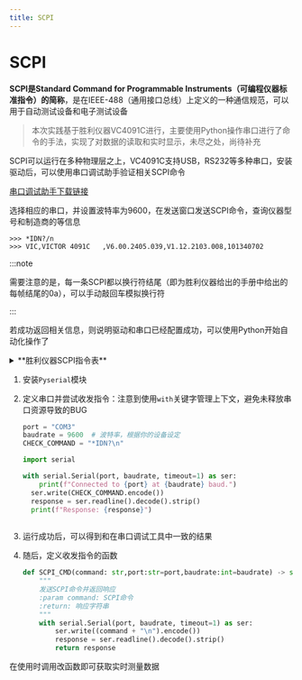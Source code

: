 ```yaml
---
title: SCPI
---
```


# SCPI

**SCPI是Standard Command for Programmable Instruments（可编程仪器标准指令）的简称**，是在IEEE-488（通用接口总线）上定义的一种通信规范，可以用于自动测试设备和电子测试设备

> 本次实践基于胜利仪器VC4091C进行，主要使用Python操作串口进行了命令的手法，实现了对数据的读取和实时显示，未尽之处，尚待补充

SCPI可以运行在多种物理层之上，VC4091C支持USB，RS232等多种串口，安装驱动后，可以使用串口调试助手验证相关SCPI命令

[串口调试助手下载链接](https://apps.microsoft.com/detail/9nblggh43hdm?launch=true&hl=zh-cn&gl=cn)

选择相应的串口，并设置波特率为9600，在发送窗口发送SCPI命令，查询仪器型号和制造商的等信息

```shell
>>> *IDN?/n
>>> VIC,VICTOR 4091C   ,V6.00.2405.039,V1.12.2103.008,101340702
```

:::note 

需要注意的是，每一条SCPI都以换行符结尾（即为胜利仪器给出的手册中给出的每帧结尾的0a），可以手动敲回车模拟换行符

::: 

若成功返回相关信息，则说明驱动和串口已经配置成功，可以使用Python开始自动化操作了

<details>
<summary>**胜利仪器SCPI指令表**</summary>

    | 指令 | 意义 |
    | --- | --- |
    | *IDN? | 基本信息查询 |
    | FETCH? | 获取仪器测量数据 |

</details>

1. 安装`Pyserial`模块

2. 定义串口并尝试收发指令：注意到使用`with`关键字管理上下文，避免未释放串口资源导致的BUG
    ```python
    port = "COM3"
    baudrate = 9600  # 波特率，根据你的设备设定
    CHECK_COMMAND = "*IDN?\n"
    
    import serial
    
    with serial.Serial(port, baudrate, timeout=1) as ser:
    	print(f"Connected to {port} at {baudrate} baud.")
      ser.write(CHECK_COMMAND.encode())
      response = ser.readline().decode().strip()
      print(f"Response: {response}")
     
    ```


1. 运行成功后，可以得到和在串口调试工具中一致的结果

2. 随后，定义收发指令的函数
    ```python
    def SCPI_CMD(command: str,port:str=port,baudrate:int=baudrate) -> str:
        """
        发送SCPI命令并返回响应
        :param command: SCPI命令
        :return: 响应字符串
        """
        with serial.Serial(port, baudrate, timeout=1) as ser:
            ser.write((command + "\n").encode())
            response = ser.readline().decode().strip()
            return response
    ```


在使用时调用改函数即可获取实时测量数据


